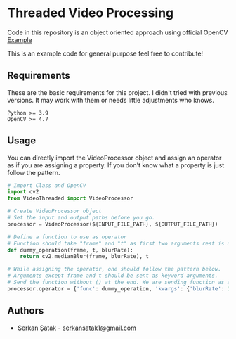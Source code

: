 # Threaded Video Processing

Code in this repository is an object oriented approach using official OpenCV [Example](https://github.com/opencv/opencv/blob/master/samples/python/video_threaded.py)

This is an example code for general purpose feel free to contribute!

## Requirements

These are the basic requirements for this project. I didn't tried with previous versions. It may work with them or needs little adjustments who knows.

```
Python >= 3.9 
OpenCV >= 4.7
```

## Usage

You can directly import the VideoProcessor object and assign an operator as if you are assigning a property.
If you don't know what a property is just follow the pattern.

```python
# Import Class and OpenCV
import cv2
from VideoThreaded import VideoProcessor

# Create VideoProcessor object
# Set the input and output paths before you go.
processor = VideoProcessor(${INPUT_FILE_PATH}, ${OUTPUT_FILE_PATH})

# Define a function to use as operator
# Function should take "frame" and "t" as first two arguments rest is up to your operation
def dummy_operation(frame, t, blurRate):
    return cv2.medianBlur(frame, blurRate), t

# While assigning the operator, one should follow the pattern below.
# Arguments except frame and t should be sent as keyword arguments.
# Send the function without () at the end. We are sending function as an object
processor.operator = {'func': dummy_operation, 'kwargs': {'blurRate': 19}}
```

## Authors

* Serkan Şatak - serkansatak1@gmail.com

